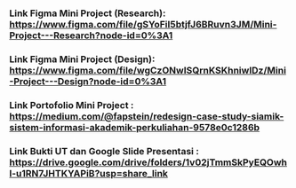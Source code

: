 ### Link Figma Mini Project (Research): https://www.figma.com/file/gSYoFiI5btjfJ6BRuvn3JM/Mini-Project---Research?node-id=0%3A1
### Link Figma Mini Project (Design): https://www.figma.com/file/wgCzONwISQrnKSKhniwIDz/Mini-Project---Design?node-id=0%3A1
### Link Portofolio Mini Project : https://medium.com/@fapstein/redesign-case-study-siamik-sistem-informasi-akademik-perkuliahan-9578e0c1286b
### Link Bukti UT dan Google Slide Presentasi : https://drive.google.com/drive/folders/1v02jTmmSkPyEQOwhl-u1RN7JHTKYAPiB?usp=share_link
